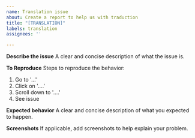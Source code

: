 ```yaml
---
name: Translation issue
about: Create a report to help us with traduction
title: "[TRANSLATION]"
labels: translation
assignees: ''

---
```


**Describe the issue**
A clear and concise description of what the issue is.

**To Reproduce**
Steps to reproduce the behavior:
1. Go to '...'
2. Click on '....'
3. Scroll down to '....'
4. See issue

**Expected behavior**
A clear and concise description of what you expected to happen.

**Screenshots**
If applicable, add screenshots to help explain your problem.

